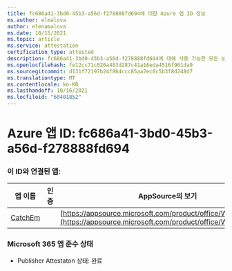 ```yaml
---
title: fc686a41-3bd0-45b3-a56d-f278888fd694에 대한 Azure 앱 ID 정보
ms.author: elmalova
author: elenamalova
ms.date: 10/15/2021
ms.topic: article
ms.service: attestation
certification_type: attested
description: fc686a41-3bd0-45b3-a56d-f278888fd694에 대해 사용 가능한 모든 보안 및 규정 준수 정보입니다.
ms.openlocfilehash: fe12cc71c026a483d287c41a16eda4516f961da9
ms.sourcegitcommit: d131f72197b24f864ccc85aa7ec0c5b3f8d248d7
ms.translationtype: MT
ms.contentlocale: ko-KR
ms.lasthandoff: 10/16/2021
ms.locfileid: "60401852"
---
```

# <a name="azure-app-id-fc686a41-3bd0-45b3-a56d-f278888fd694"></a>Azure 앱 ID: fc686a41-3bd0-45b3-a56d-f278888fd694


### <a name="apps-associated-with-this-id"></a>이 ID와 연결된 앱:
| **앱 이름** | **인증** | **AppSource의 보기** |
|--------------|---------------|-----------------------|
| [CatchEm](https://docs.microsoft.com/microsoft-365-app-certification/forward/WA200002639) |  | [https://appsource.microsoft.com/product/office/WA200002639](https://appsource.microsoft.com/product/office/WA200002639) |

### <a name="microsoft-365-app-compliance-status"></a>Microsoft 365 앱 준수 상태
- Publisher Attestaton 상태: 완료
